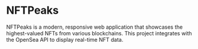 # NFTPeaks
NFTPeaks is a modern, responsive web application that showcases the highest-valued NFTs from various blockchains. This project integrates with the OpenSea API to display real-time NFT data.
